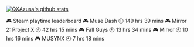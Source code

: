 [![QXAzusa's github stats](https://github-readme-stats.vercel.app/api?username=QXAzusa&count_private=false&show_icons=true&&bg_color=30,165880,169c5a&title_color=fff&text_color=fff)](https://github.com/QXAzusa/)
 <!-- steam-box start -->
🎮 Steam playtime leaderboard
🎮 Muse Dash                        🕘 149 hrs 39 mins
🎮 Mirror 2: Project X              🕘 42 hrs 15 mins
🎮 Fall Guys                        🕘 13 hrs 34 mins
🎮 Mirror                           🕘 10 hrs 16 mins
🎮 MUSYNX                           🕘 7 hrs 18 mins
 <!-- steam-box end -->
 
